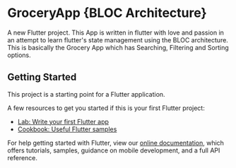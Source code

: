 # GroceryApp {BLOC Architecture}

A new Flutter project.
This App is written in flutter with love and passion in an attempt to learn flutter's state management using the BLOC architecture. This is basically the Grocery App which has Searching, Filtering and Sorting options.

## Getting Started

This project is a starting point for a Flutter application.

A few resources to get you started if this is your first Flutter project:

- [Lab: Write your first Flutter app](https://flutter.dev/docs/get-started/codelab)
- [Cookbook: Useful Flutter samples](https://flutter.dev/docs/cookbook)

For help getting started with Flutter, view our
[online documentation](https://flutter.dev/docs), which offers tutorials,
samples, guidance on mobile development, and a full API reference.
